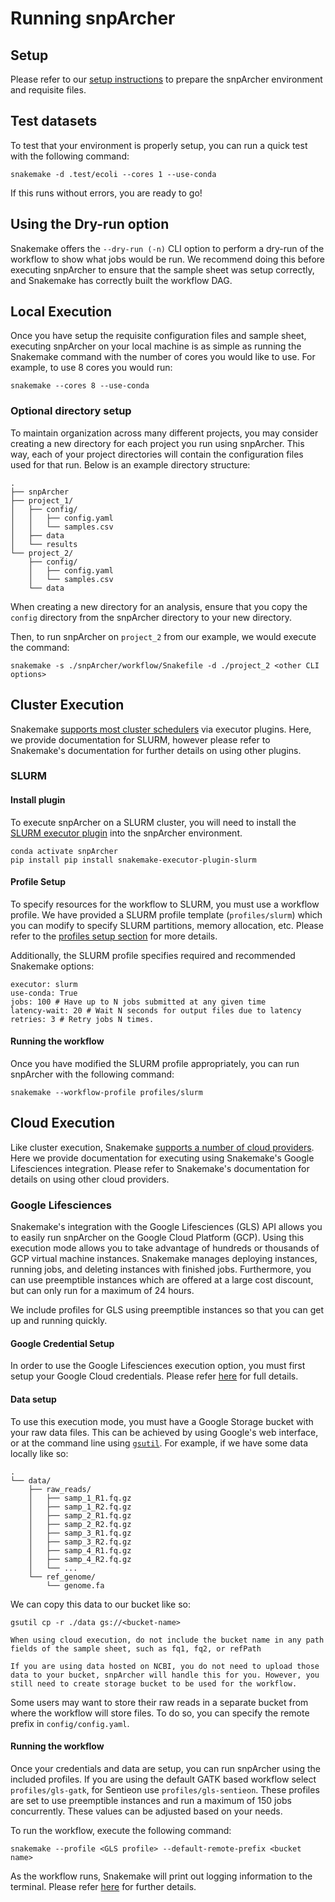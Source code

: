# Running snpArcher
## Setup
Please refer to our [setup instructions](./setup.md) to prepare the snpArcher environment and requisite files. 
## Test datasets
To test that your environment is properly setup, you can run a quick test with the following command:
```
snakemake -d .test/ecoli --cores 1 --use-conda
```
If this runs without errors, you are ready to go!
## Using the Dry-run option
Snakemake offers the `--dry-run (-n)` CLI option to perform a dry-run of the workflow to show what jobs would be run. We recommend doing this before executing snpArcher to ensure that the sample sheet was setup correctly, and Snakemake has correctly built the workflow DAG.
## Local Execution
Once you have setup the requisite configuration files and sample sheet, executing snpArcher on your local machine is as simple as running the Snakemake command with the number of cores you would like to use. For example, to use 8 cores you would run:
```
snakemake --cores 8 --use-conda
```

### Optional directory setup 
To maintain organization across many different projects, you may consider creating a new directory for each project you run using snpArcher. This way, each of your project directories will contain the configuration files used for that run. Below is an example directory structure:

```
.
├── snpArcher
├── project_1/
│   ├── config/
│   │   ├── config.yaml
│   │   └── samples.csv
│   ├── data
│   └── results
└── project_2/
    ├── config/
    │   ├── config.yaml
    │   └── samples.csv
    └── data
```

When creating a new directory for an analysis, ensure that you copy the `config` directory from the snpArcher directory to your new directory.

Then, to run snpArcher on `project_2` from our example, we would execute the command:
```
snakemake -s ./snpArcher/workflow/Snakefile -d ./project_2 <other CLI options>
```

## Cluster Execution
Snakemake [supports most cluster schedulers](https://snakemake.github.io/snakemake-plugin-catalog/) via executor plugins. Here, we provide documentation for SLURM, however please refer to Snakemake's documentation for further details on using other plugins.
### SLURM
#### Install plugin
To execute snpArcher on a SLURM cluster, you will need to install the [SLURM executor plugin](https://snakemake.github.io/snakemake-plugin-catalog/plugins/executor/slurm.html) into the snpArcher environment.
```{shell}
conda activate snpArcher
pip install pip install snakemake-executor-plugin-slurm
```
#### Profile Setup
To specify resources for the workflow to SLURM, you must use a workflow profile. We have provided a SLURM profile template (`profiles/slurm`) which you can modify to specify SLURM partitions, memory allocation, etc. Please refer to the [profiles setup section](./setup.md#resources) for more details. 

Additionally, the SLURM profile specifies required and recommended Snakemake options:
```{yaml}
executor: slurm
use-conda: True
jobs: 100 # Have up to N jobs submitted at any given time
latency-wait: 20 # Wait N seconds for output files due to latency
retries: 3 # Retry jobs N times.
```

#### Running the workflow
Once you have modified the SLURM profile appropriately, you can run snpArcher with the following command:
```{shell}
snakemake --workflow-profile profiles/slurm 
```

## Cloud Execution
Like cluster execution, Snakemake [supports a number of cloud providers](https://snakemake.readthedocs.io/en/stable/executing/cloud.html). Here we provide documentation for executing using Snakemake's Google Lifesciences integration. Please refer to Snakemake's documentation for details on using other cloud providers.
### Google Lifesciences
Snakemake's integration with the Google Lifesciences (GLS) API allows you to easily run snpArcher on the Google Cloud Platform (GCP). Using this execution mode allows you to take advantage of hundreds or thousands of GCP virtual machine instances. Snakemake manages deploying instances, running jobs, and deleting instances with finished jobs. Furthermore, you can use preemptible instances which are offered at a large cost discount, but can only run for a maximum of 24 hours. 

We include profiles for GLS using preemptible instances so that you can get up and running quickly.
#### Google Credential Setup
In order to use the Google Lifesciences execution option, you must first setup your Google Cloud credentials. Please refer [here](https://snakemake.readthedocs.io/en/stable/executor_tutorial/google_lifesciences.html#credentials) for full details.
#### Data setup
To use this execution mode, you must have a Google Storage bucket with your raw data files. This can be achieved by using Google's web interface, or at the command line using [`gsutil`](https://cloud.google.com/storage/docs/gsutil). For example, if we have some data locally like so:
```
.
└── data/
    ├── raw_reads/
    │   ├── samp_1_R1.fq.gz
    │   ├── samp_1_R2.fq.gz
    │   ├── samp_2_R1.fq.gz
    │   ├── samp_2_R2.fq.gz
    │   ├── samp_3_R1.fq.gz
    │   ├── samp_3_R2.fq.gz
    │   ├── samp_4_R1.fq.gz
    │   ├── samp_4_R2.fq.gz
    │   └── ...
    └── ref_genome/
        └── genome.fa
```

We can copy this data to our bucket like so:
```
gsutil cp -r ./data gs://<bucket-name>
```

```{note}
When using cloud execution, do not include the bucket name in any path fields of the sample sheet, such as fq1, fq2, or refPath
```
```{note}
If you are using data hosted on NCBI, you do not need to upload those data to your bucket, snpArcher will handle this for you. However, you still need to create storage bucket to be used for the workflow.
```

Some users may want to store their raw reads in a separate bucket from where the workflow will store files. To do so, you can specify the remote prefix in `config/config.yaml`.

#### Running the workflow
Once your credentials and data are setup, you can run snpArcher using the included profiles. If you are using the default GATK based workflow select `profiles/gls-gatk`, for Sentieon use `profiles/gls-sentieon`. These profiles are set to use preemptible instances and run a maximum of 150 jobs concurrently. These values can be adjusted based on your needs. 

To run the workflow, execute the following command:
```
snakemake --profile <GLS profile> --default-remote-prefix <bucket name>
```

As the workflow runs, Snakemake will print out logging information to the terminal. Please refer [here](https://snakemake.readthedocs.io/en/stable/executor_tutorial/google_lifesciences.html#step-5-debugging) for further details.
